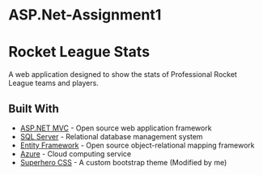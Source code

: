 # ASP.Net-Assignment1

# Rocket League Stats

A web application designed to show the stats of Professional Rocket League teams and players.

## Built With

* [ASP.NET MVC](https://www.asp.net/mvc) - Open source web application framework
* [SQL Server](https://www.microsoft.com/en-ca/sql-server/sql-server-2017) - Relational database management system
* [Entity Framework](https://www.asp.net/) - Open source object-relational mapping framework
* [Azure](https://azure.microsoft.com/en-ca/) - Cloud computing service
* [Superhero CSS](https://bootswatch.com/3/superhero/) - A custom bootstrap theme (Modified by me)